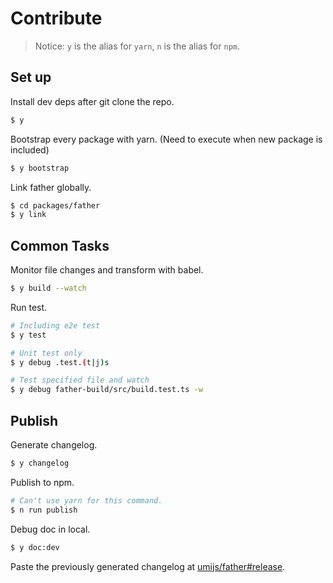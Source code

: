 # Contribute

> Notice: `y` is the alias for `yarn`, `n` is the alias for `npm`.

## Set up

Install dev deps after git clone the repo.

```bash
$ y
```

Bootstrap every package with yarn. (Need to execute when new package is included)

```bash
$ y bootstrap
```

Link father globally.

```bash
$ cd packages/father
$ y link
```

## Common Tasks

Monitor file changes and transform with babel.

```bash
$ y build --watch
```

Run test.

```bash
# Including e2e test
$ y test

# Unit test only
$ y debug .test.(t|j)s

# Test specified file and watch
$ y debug father-build/src/build.test.ts -w
```

## Publish

Generate changelog.

```bash
$ y changelog
```

Publish to npm.

```bash
# Can't use yarn for this command.
$ n run publish
```

Debug doc in local.

```bash
$ y doc:dev
```

Paste the previously generated changelog at [umijs/father#release](https://github.com/umijs/father/releases).

